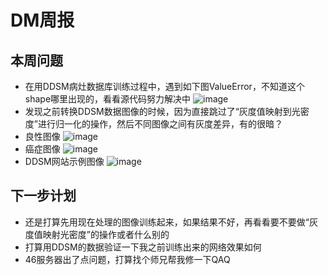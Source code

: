 # DM周报
## 本周问题
- 在用DDSM病灶数据库训练过程中，遇到如下图ValueError，不知道这个shape哪里出现的，看看源代码努力解决中
![image](https://github.com/zhuoxin10/DataScience/blob/master/Mammography_RZX/source/images/20180509/error.PNG?raw=true)
- 发现之前转换DDSM数据图像的时候，因为直接跳过了“灰度值映射到光密度”进行归一化的操作，然后不同图像之间有灰度差异，有的很暗？
- 良性图像
![image](https://github.com/zhuoxin10/DataScience/blob/master/Mammography_RZX/source/images/20180509/1.PNG?raw=true)
- 癌症图像
![image](https://github.com/zhuoxin10/DataScience/blob/master/Mammography_RZX/source/images/20180509/2.PNG?raw=true)
- DDSM网站示例图像
![image](https://github.com/zhuoxin10/DataScience/blob/master/Mammography_RZX/source/images/20180509/3.PNG?raw=true)

## 下一步计划
- 还是打算先用现在处理的图像训练起来，如果结果不好，再看看要不要做“灰度值映射光密度”的操作或者什么别的
- 打算用DDSM的数据验证一下我之前训练出来的网络效果如何
- 46服务器出了点问题，打算找个师兄帮我修一下QAQ
